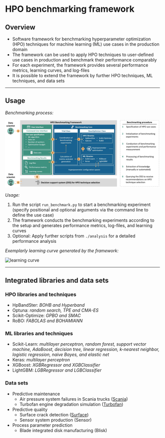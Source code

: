 # HPO benchmarking framework
## Overview
- Software framework for benchmarking hyperparameter optimization (HPO) techniques for machine learning (ML) use cases in the production domain
- The framework can be used to apply HPO techniques to user-defined use cases in production and benchmark their performance comparably
- For each experiment, the framework provides several performance metrics, learning curves, and log-files
- It is possible to extend the framework by further HPO techniques, ML techniques, and data sets

---
## Usage
*Benchmarking process:*

![benchmarking framework](benchmarking_framework_structure.jpg)

*Usage:*
1. Run the script `run_benchmark.py` to start a benchmarking experiment (specify positional and optional arguments via the command line to define the use case)
2. The framework conducts the benchmarking experiments according to the setup and generates performance metrics, log-files, and learning curves
4. Optional: Apply further scripts from `./analysis` for a detailed performance analysis

*Exemplarly learning curve generated by the framework:*

![learning curve](hpo_framework\results\learning_curves_turbofan_AdaBoostRegressor_SMACCMA-ESHyperbandBohamiannGPBORandomSearchBOHBTPEFabolas.jpg)

---
## Integrated libraries and data sets

### HPO libraries and techniques
- HpBandSter: *BOHB and Hyperband*
- Optuna: *random search, TPE and CMA-ES*
- Scikit-Optimize: *GPBO and SMAC*
- RoBO: *FABOLAS and BOHAMIANN*

### ML libraries and techniques
- Scikit-Learn: *multilayer perceptron, random forest, support vector machine, AdaBoost, decision tree, linear regression, k-nearest neighbor, logistic regression, naive Bayes, and elastic net*
- Keras: *multilayer perceptron*
- XGBoost: *XGBRegressor and XGBClassifier*
- LightGBM: *LGBRegressor and LGBClassifier*

### Data sets
- Predictive maintenance
  - Air pressure system failures in Scania trucks ([Scania](https://www.kaggle.com/uciml/aps-failure-at-scania-trucks-data-set))
  - Turbofan engine degradation simulation ([Turbofan](https://data.nasa.gov/dataset/Turbofan-engine-degradation-simulation-data-set/vrks-gjie))
- Predictive quality
  - Surface crack detection ([Surface](https://www.kaggle.com/arunrk7/surface-crack-detection))
  - Sensor system production (Sensor)
- Process parameter prediction
  - Blade integrated disk manufacturing (Blisk)